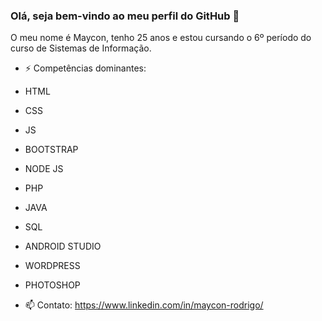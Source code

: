 ### Olá, seja bem-vindo ao meu perfil do GitHub 👋

O meu nome é Maycon, tenho 25 anos e estou cursando o 6º período do curso de Sistemas de Informação.

- ⚡ Competências dominantes:
- HTML
- CSS
- JS
- BOOTSTRAP
- NODE JS
- PHP
- JAVA
- SQL
- ANDROID STUDIO
- WORDPRESS
- PHOTOSHOP

- 📫 Contato: https://www.linkedin.com/in/maycon-rodrigo/
